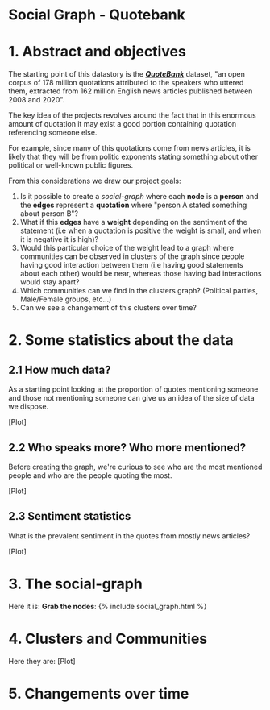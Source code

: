 # Social Graph - Quotebank

# 1. Abstract and objectives

The starting point of this datastory is the ***[QuoteBank](https://dlab.epfl.ch/people/west/pub/Vaucher-Spitz-Catasta-West_WSDM-21.pdf)*** dataset,  "an open corpus of 178 million quotations attributed to the speakers who uttered them, extracted from 162
million English news articles published between 2008 and 2020".

The key idea of the projects revolves around the fact that in this enormous amount of quotation it may exist a good portion containing quotation referencing someone else.

For example, since many of this quotations come from news articles, it is likely that they will be from politic exponents stating something about other political or well-known public figures.

From this considerations we draw our project goals:

1. Is it possible to create a *social-graph* where each **node** is a **person** and the **edges** represent a **quotation** where "person A stated something about person B"?
2. What if this **edges** have a **weight** depending on the sentiment of the statement (i.e when a quotation is positive the weight is small, and when it is negative it is high)?
3. Would this particular choice of the weight lead to a graph where communities can be observed in clusters of the graph since people having good interaction between them (i.e having good statements about each other) would be near, whereas those having bad interactions would stay apart?
4. Which communities can we find in the clusters graph? (Political parties, Male/Female groups, etc...)
5. Can we see a changement of this clusters over time?

# 2. Some statistics about the data

## 2.1 How much data?

As a starting point looking at the proportion of quotes mentioning someone and those not mentioning someone can give us an idea of the size of data we dispose.

[Plot]

## 2.2 Who speaks more? Who more mentioned?

Before creating the graph, we're curious to see who are the most mentioned people and who are the people quoting the most.

[Plot]

## 2.3 Sentiment statistics

What is the prevalent sentiment in the quotes from mostly news articles?

[Plot]

# 3. The social-graph

Here it is:
**Grab the nodes**:
{% include social_graph.html %}

# 4. Clusters and Communities

Here they are:
[Plot]

# 5. Changements over time

